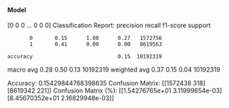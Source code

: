 #### Model
[0 0 0 ... 0 0 0]
Classification Report:
              precision    recall  f1-score   support

           0       0.15      1.00      0.27   1572756
           1       0.41      0.00      0.00   8619563

    accuracy                           0.15  10192319
   macro avg       0.28      0.50      0.13  10192319
weighted avg       0.37      0.15      0.04  10192319

Accuracy: 0.15429844768398635
Confusion Matrix:
[[1572438     318]
 [8619342     221]]
Confusion Matrix (%):
[[1.54276765e+01 3.11999654e-03]
 [8.45670352e+01 2.16829948e-03]]
